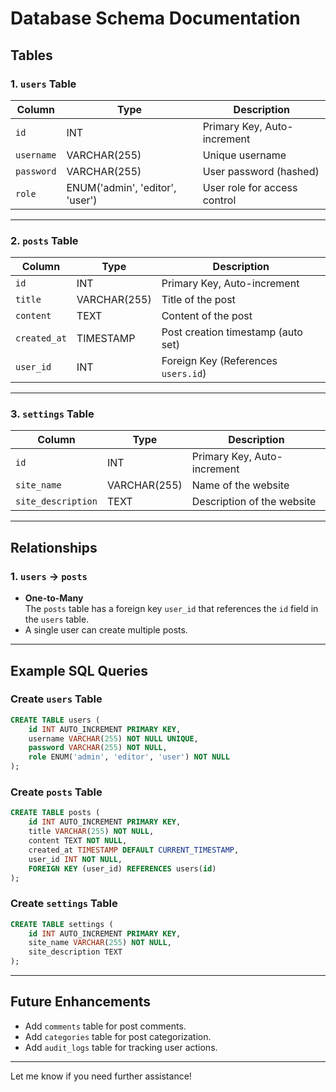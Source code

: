 # Database Schema Documentation

## Tables

### 1. `users` Table

| Column     | Type         | Description                         |
|------------|--------------|-------------------------------------|
| `id`       | INT          | Primary Key, Auto-increment         |
| `username` | VARCHAR(255) | Unique username                     |
| `password` | VARCHAR(255) | User password (hashed)              |
| `role`     | ENUM('admin', 'editor', 'user') | User role for access control |

---

### 2. `posts` Table

| Column      | Type         | Description                         |
|-------------|--------------|-------------------------------------|
| `id`        | INT          | Primary Key, Auto-increment         |
| `title`     | VARCHAR(255) | Title of the post                   |
| `content`   | TEXT         | Content of the post                 |
| `created_at`| TIMESTAMP    | Post creation timestamp (auto set)  |
| `user_id`   | INT          | Foreign Key (References `users.id`) |

---

### 3. `settings` Table

| Column             | Type         | Description                |
|--------------------|--------------|----------------------------|
| `id`               | INT          | Primary Key, Auto-increment|
| `site_name`        | VARCHAR(255) | Name of the website        |
| `site_description` | TEXT         | Description of the website |

---

## Relationships

### 1. `users` → `posts`
- **One-to-Many**  
  The `posts` table has a foreign key `user_id` that references the `id` field in the `users` table.
- A single user can create multiple posts.

---

## Example SQL Queries

### Create `users` Table
```sql
CREATE TABLE users (
    id INT AUTO_INCREMENT PRIMARY KEY,
    username VARCHAR(255) NOT NULL UNIQUE,
    password VARCHAR(255) NOT NULL,
    role ENUM('admin', 'editor', 'user') NOT NULL
);
```

### Create `posts` Table
```sql
CREATE TABLE posts (
    id INT AUTO_INCREMENT PRIMARY KEY,
    title VARCHAR(255) NOT NULL,
    content TEXT NOT NULL,
    created_at TIMESTAMP DEFAULT CURRENT_TIMESTAMP,
    user_id INT NOT NULL,
    FOREIGN KEY (user_id) REFERENCES users(id)
);
```

### Create `settings` Table
```sql
CREATE TABLE settings (
    id INT AUTO_INCREMENT PRIMARY KEY,
    site_name VARCHAR(255) NOT NULL,
    site_description TEXT
);
```

---

## Future Enhancements

- Add `comments` table for post comments.
- Add `categories` table for post categorization.
- Add `audit_logs` table for tracking user actions.

---

Let me know if you need further assistance!
